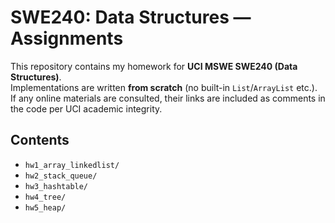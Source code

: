 # SWE240: Data Structures — Assignments

This repository contains my homework for **UCI MSWE SWE240 (Data Structures)**.  
Implementations are written **from scratch** (no built-in `List`/`ArrayList` etc.).  
If any online materials are consulted, their links are included as comments in the code per UCI academic integrity.

## Contents
- `hw1_array_linkedlist/`   
- `hw2_stack_queue/` 
- `hw3_hashtable/`   
- `hw4_tree/`  
- `hw5_heap/`  
